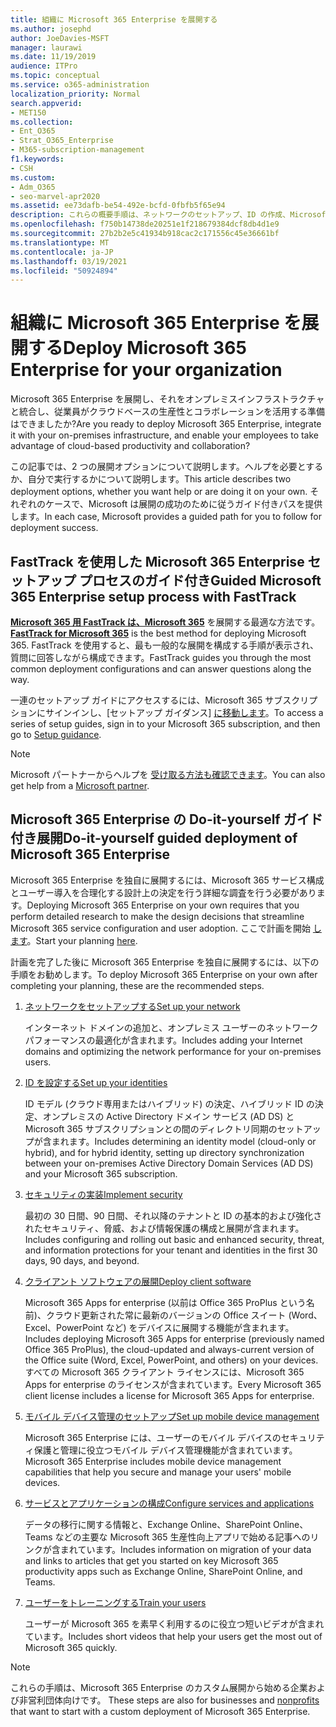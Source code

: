 ```yaml
---
title: 組織に Microsoft 365 Enterprise を展開する
ms.author: josephd
author: JoeDavies-MSFT
manager: laurawi
ms.date: 11/19/2019
audience: ITPro
ms.topic: conceptual
ms.service: o365-administration
localization_priority: Normal
search.appverid:
- MET150
ms.collection:
- Ent_O365
- Strat_O365_Enterprise
- M365-subscription-management
f1.keywords:
- CSH
ms.custom:
- Adm_O365
- seo-marvel-apr2020
ms.assetid: ee73dafb-be54-492e-bcfd-0fbfb5f65e94
description: これらの概要手順は、ネットワークのセットアップ、ID の作成、Microsoft 365 Apps の展開、データの移行に役立ちます。
ms.openlocfilehash: f750b14738de20251e1f218679384dcf8db4d1e9
ms.sourcegitcommit: 27b2b2e5c41934b918cac2c171556c45e36661bf
ms.translationtype: MT
ms.contentlocale: ja-JP
ms.lasthandoff: 03/19/2021
ms.locfileid: "50924894"
---
```

# <a name="deploy-microsoft-365-enterprise-for-your-organization"></a><span data-ttu-id="f5cd5-103">組織に Microsoft 365 Enterprise を展開する</span><span class="sxs-lookup"><span data-stu-id="f5cd5-103">Deploy Microsoft 365 Enterprise for your organization</span></span>

<span data-ttu-id="f5cd5-104">Microsoft 365 Enterprise を展開し、それをオンプレミスインフラストラクチャと統合し、従業員がクラウドベースの生産性とコラボレーションを活用する準備はできましたか?</span><span class="sxs-lookup"><span data-stu-id="f5cd5-104">Are you ready to deploy Microsoft 365 Enterprise, integrate it with your on-premises infrastructure, and enable your employees to take advantage of cloud-based productivity and collaboration?</span></span>

<span data-ttu-id="f5cd5-105">この記事では、2 つの展開オプションについて説明します。ヘルプを必要とするか、自分で実行するかについて説明します。</span><span class="sxs-lookup"><span data-stu-id="f5cd5-105">This article describes two deployment options, whether you want help or are doing it on your own.</span></span> <span data-ttu-id="f5cd5-106">それぞれのケースで、Microsoft は展開の成功のために従うガイド付きパスを提供します。</span><span class="sxs-lookup"><span data-stu-id="f5cd5-106">In each case, Microsoft provides a guided path for you to follow for deployment success.</span></span>

## <a name="guided-microsoft-365-enterprise-setup-process-with-fasttrack"></a><span data-ttu-id="f5cd5-107">FastTrack を使用した Microsoft 365 Enterprise セットアップ プロセスのガイド付き</span><span class="sxs-lookup"><span data-stu-id="f5cd5-107">Guided Microsoft 365 Enterprise setup process with FastTrack</span></span>

<span data-ttu-id="f5cd5-108">**[Microsoft 365 用 FastTrack は、Microsoft 365](https://www.microsoft.com/fasttrack/microsoft-365)** を展開する最適な方法です。</span><span class="sxs-lookup"><span data-stu-id="f5cd5-108">**[FastTrack for Microsoft 365](https://www.microsoft.com/fasttrack/microsoft-365)** is the best method for deploying Microsoft 365.</span></span> <span data-ttu-id="f5cd5-109">FastTrack を使用すると、最も一般的な展開を構成する手順が表示され、質問に回答しながら構成できます。</span><span class="sxs-lookup"><span data-stu-id="f5cd5-109">FastTrack guides you through the most common deployment configurations and can answer questions along the way.</span></span> 

<span data-ttu-id="f5cd5-110">一連のセットアップ ガイドにアクセスするには、Microsoft 365 サブスクリプションにサインインし、[セットアップ ガイダンス] [に移動します](https://aka.ms/o365fasttrack)。</span><span class="sxs-lookup"><span data-stu-id="f5cd5-110">To access a series of setup guides, sign in to your Microsoft 365 subscription, and then go to [Setup guidance](https://aka.ms/o365fasttrack).</span></span>

>[!Note]
><span data-ttu-id="f5cd5-111">Microsoft パートナーからヘルプを [受け取る方法も確認できます](https://www.microsoft.com/solution-providers/home)。</span><span class="sxs-lookup"><span data-stu-id="f5cd5-111">You can also get help from a [Microsoft partner](https://www.microsoft.com/solution-providers/home).</span></span>
>

## <a name="do-it-yourself-guided-deployment-of-microsoft-365-enterprise"></a><span data-ttu-id="f5cd5-112">Microsoft 365 Enterprise の Do-it-yourself ガイド付き展開</span><span class="sxs-lookup"><span data-stu-id="f5cd5-112">Do-it-yourself guided deployment of Microsoft 365 Enterprise</span></span>

<span data-ttu-id="f5cd5-113">Microsoft 365 Enterprise を独自に展開するには、Microsoft 365 サービス構成とユーザー導入を合理化する設計上の決定を行う詳細な調査を行う必要があります。</span><span class="sxs-lookup"><span data-stu-id="f5cd5-113">Deploying Microsoft 365 Enterprise on your own requires that you perform detailed research to make the design decisions that streamline Microsoft 365 service configuration and user adoption.</span></span> <span data-ttu-id="f5cd5-114">ここで計画を開始 [します](get-your-organization-ready-for-office-365.md)。</span><span class="sxs-lookup"><span data-stu-id="f5cd5-114">Start your planning [here](get-your-organization-ready-for-office-365.md).</span></span>

<span data-ttu-id="f5cd5-115">計画を完了した後に Microsoft 365 Enterprise を独自に展開するには、以下の手順をお勧めします。</span><span class="sxs-lookup"><span data-stu-id="f5cd5-115">To deploy Microsoft 365 Enterprise on your own after completing your planning, these are the recommended steps.</span></span>

1. [<span data-ttu-id="f5cd5-116">ネットワークをセットアップする</span><span class="sxs-lookup"><span data-stu-id="f5cd5-116">Set up your network</span></span>](set-up-network-for-microsoft-365.md)

   <span data-ttu-id="f5cd5-117">インターネット ドメインの追加と、オンプレミス ユーザーのネットワーク パフォーマンスの最適化が含まれます。</span><span class="sxs-lookup"><span data-stu-id="f5cd5-117">Includes adding your Internet domains and optimizing the network performance for your on-premises users.</span></span>
 
2. [<span data-ttu-id="f5cd5-118">ID を設定する</span><span class="sxs-lookup"><span data-stu-id="f5cd5-118">Set up your identities</span></span>](protect-your-global-administrator-accounts.md)

   <span data-ttu-id="f5cd5-119">ID モデル (クラウド専用またはハイブリッド) の決定、ハイブリッド ID の決定、オンプレミスの Active Directory ドメイン サービス (AD DS) と Microsoft 365 サブスクリプションとの間のディレクトリ同期のセットアップが含まれます。</span><span class="sxs-lookup"><span data-stu-id="f5cd5-119">Includes determining an identity model (cloud-only or hybrid), and for hybrid identity, setting up directory synchronization between your on-premises Active Directory Domain Services (AD DS) and your Microsoft 365 subscription.</span></span>

3. [<span data-ttu-id="f5cd5-120">セキュリティの実装</span><span class="sxs-lookup"><span data-stu-id="f5cd5-120">Implement security</span></span>](/office365/securitycompliance/security-roadmap)

   <span data-ttu-id="f5cd5-121">最初の 30 日間、90 日間、それ以降のテナントと ID の基本的および強化されたセキュリティ、脅威、および情報保護の構成と展開が含まれます。</span><span class="sxs-lookup"><span data-stu-id="f5cd5-121">Includes configuring and rolling out basic and enhanced security, threat, and information protections for your tenant and identities in the first 30 days, 90 days, and beyond.</span></span>
 
4. [<span data-ttu-id="f5cd5-122">クライアント ソフトウェアの展開</span><span class="sxs-lookup"><span data-stu-id="f5cd5-122">Deploy client software</span></span>](/DeployOffice/deployment-guide-microsoft-365-apps)

   <span data-ttu-id="f5cd5-123">Microsoft 365 Apps for enterprise (以前は Office 365 ProPlus という名前)、クラウド更新された常に最新のバージョンの Office スイート (Word、Excel、PowerPoint など) をデバイスに展開する機能が含まれます。</span><span class="sxs-lookup"><span data-stu-id="f5cd5-123">Includes deploying Microsoft 365 Apps for enterprise (previously named Office 365 ProPlus), the cloud-updated and always-current version of the Office suite (Word, Excel, PowerPoint, and others) on your devices.</span></span> <span data-ttu-id="f5cd5-124">すべての Microsoft 365 クライアント ライセンスには、Microsoft 365 Apps for enterprise のライセンスが含まれています。</span><span class="sxs-lookup"><span data-stu-id="f5cd5-124">Every Microsoft 365 client license includes a license for Microsoft 365 Apps for enterprise.</span></span>
 
5. [<span data-ttu-id="f5cd5-125">モバイル デバイス管理のセットアップ</span><span class="sxs-lookup"><span data-stu-id="f5cd5-125">Set up mobile device management</span></span>](https://support.office.com/article/set-up-mobile-device-management-mdm-in-office-365-dd892318-bc44-4eb1-af00-9db5430be3cd)

   <span data-ttu-id="f5cd5-126">Microsoft 365 Enterprise には、ユーザーのモバイル デバイスのセキュリティ保護と管理に役立つモバイル デバイス管理機能が含まれています。</span><span class="sxs-lookup"><span data-stu-id="f5cd5-126">Microsoft 365 Enterprise includes mobile device management capabilities that help you secure and manage your users' mobile devices.</span></span>
 
6. [<span data-ttu-id="f5cd5-127">サービスとアプリケーションの構成</span><span class="sxs-lookup"><span data-stu-id="f5cd5-127">Configure services and applications</span></span>](configure-services-and-applications.md)

   <span data-ttu-id="f5cd5-128">データの移行に関する情報と、Exchange Online、SharePoint Online、Teams などの主要な Microsoft 365 生産性向上アプリで始める記事へのリンクが含まれています。</span><span class="sxs-lookup"><span data-stu-id="f5cd5-128">Includes information on migration of your data and links to articles that get you started on key Microsoft 365 productivity apps such as Exchange Online, SharePoint Online, and Teams.</span></span>
 
7. [<span data-ttu-id="f5cd5-129">ユーザーをトレーニングする</span><span class="sxs-lookup"><span data-stu-id="f5cd5-129">Train your users</span></span>](/office365/admin/admin-overview/get-started-with-office-365#training-resources-for-your-users)

   <span data-ttu-id="f5cd5-130">ユーザーが Microsoft 365 を素早く利用するのに役立つ短いビデオが含まれています。</span><span class="sxs-lookup"><span data-stu-id="f5cd5-130">Includes short videos that help your users get the most out of Microsoft 365 quickly.</span></span>
 

>[!Note]
><span data-ttu-id="f5cd5-131">これらの手順は、Microsoft 365 Enterprise のカスタム展開から始める企業および非営利団体向けです。 [](https://go.microsoft.com/fwlink/?LinkId=627221)</span><span class="sxs-lookup"><span data-stu-id="f5cd5-131">These steps are also for businesses and [nonprofits](https://go.microsoft.com/fwlink/?LinkId=627221) that want to start with a custom deployment of Microsoft 365 Enterprise.</span></span> 
>